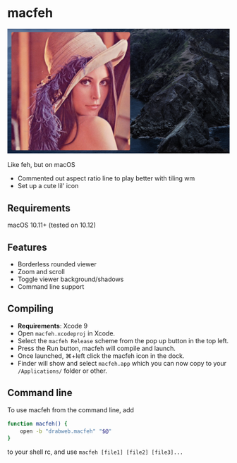 # macfeh

![Screenshot](https://raw.githubusercontent.com/DrabWeb/macfeh/master/screenshot.png)

Like feh, but on macOS

* Commented out aspect ratio line to play better with tiling wm
* Set up a cute lil' icon

## Requirements
macOS 10.11+ (tested on 10.12)


## Features
* Borderless rounded viewer
* Zoom and scroll
* Toggle viewer background/shadows
* Command line support

## Compiling
* **Requirements**: Xcode 9
* Open `macfeh.xcodeproj` in Xcode.
* Select the `macfeh Release` scheme from the pop up button in the top left.
* Press the Run button, macfeh will compile and launch.
* Once launched, ⌘+left click the macfeh icon in the dock.
* Finder will show and select `macfeh.app` which you can now copy to your `/Applications/` folder or other.

## Command line
To use macfeh from the command line, add 

```bash
function macfeh() {
    open -b "drabweb.macfeh" "$@"
}
```

to your shell rc, and use `macfeh [file1] [file2] [file3]...`
